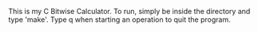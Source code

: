 This is my C Bitwise Calculator. To run, simply be inside the directory and type 'make'. Type q when starting an operation to quit the program.
